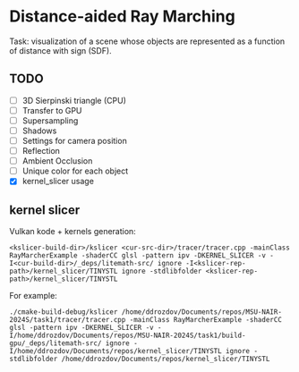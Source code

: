 # Distance-aided Ray Marching

Task: visualization of a scene whose objects are represented as a function of distance with sign (SDF).

## TODO

- [ ] 3D Sierpinski triangle (CPU)
- [ ] Transfer to GPU
- [ ] Supersampling
- [ ] Shadows
- [ ] Settings for camera position
- [ ] Reflection
- [ ] Ambient Occlusion
- [ ] Unique color for each object
- [x] kernel_slicer usage

## kernel slicer

Vulkan kode + kernels generation:
```
<kslicer-build-dir>/kslicer <cur-src-dir>/tracer/tracer.cpp -mainClass RayMarcherExample -shaderCC glsl -pattern ipv -DKERNEL_SLICER -v -I<cur-build-dir>/_deps/litemath-src/ ignore -I<kslicer-rep-path>/kernel_slicer/TINYSTL ignore -stdlibfolder <kslicer-rep-path>/kernel_slicer/TINYSTL
```

For example:
```
./cmake-build-debug/kslicer /home/ddrozdov/Documents/repos/MSU-NAIR-2024S/task1/tracer/tracer.cpp -mainClass RayMarcherExample -shaderCC glsl -pattern ipv -DKERNEL_SLICER -v -I/home/ddrozdov/Documents/repos/MSU-NAIR-2024S/task1/build-gpu/_deps/litemath-src/ ignore -I/home/ddrozdov/Documents/repos/kernel_slicer/TINYSTL ignore -stdlibfolder /home/ddrozdov/Documents/repos/kernel_slicer/TINYSTL
```